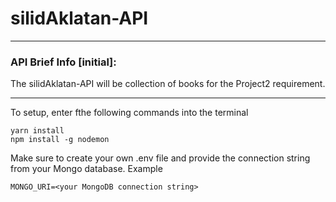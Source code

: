 # silidAklatan-API
<hr />

### API Brief Info [initial]: 
The silidAklatan-API will be collection of books for the Project2 requirement.
<hr/>

To setup, enter fthe following commands into the terminal

```
yarn install
npm install -g nodemon
```

Make sure to create your own .env file and provide the connection string from your Mongo database. Example

```
MONGO_URI=<your MongoDB connection string>
```
